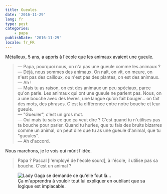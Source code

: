 ```yaml
---
title: Gueules
date: '2016-11-29'
lang: fr
type: post
categories:
    - papa
publishDate: '2016-11-29'
locale: fr_FR
---
```


Métalleux, 5 ans, a appris à l'école que les animaux avaient une gueule.

<!-- more -->

> — Papa, pourquoi nous, on n'a pas une gueule comme les animaux ?  
> — Déjà,  nous sommes des animaux. On naît, on vit, on meure, on n'est pas des cailloux, ou n'est pas des plantes, on est des animaux.  
> — Ah !  
> — Mais tu as raison, on est des animaux un peu spéciaux, parce qu'on parle. Les animaux qui ont une gueule ne parlent pas. Nous, on a une bouche avec des lèvres, une langue qu'on fait bouger… on fait des mots, des phrases. C'est la différence entre notre bouche et leur gueule.  
> — "Gueuler", c'est un gros mot.  
> — Oui mais tu sais ce que ça veut dire ? C'est quand tu n'utilises pas ta bouche pour parler. Quand tu hurles, que tu fais des bruits bizarres comme un animal, on peut dire que tu as une gueule d'animal, que tu "gueules".  
> — Ah d'accord.

Nous marchons, je le vois qui mûrit l'idée.

> Papa ? Pascal [l'employé de l'école sourd], à l'école, il utilise pas sa bouche. C'est un animal ?

<figure>
  <img src="{{ page.url }}gaga.gif" alt="Lady Gaga se demande ce qu'elle fout là…"/>
  <figcaption>Ça m'apprendra à vouloir tout lui expliquer en oubliant que sa logique est implacable.</figcaption>
</figure>
